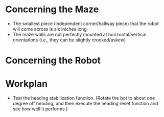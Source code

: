 # Concerning the Maze

- The smallest piece (independent corner/hallway piece) that the robot will come across is six
  iniches long
- The maze walls are not perfectly mounted at horizontal/vertical orientations (i.e., they can be
  slightly crooked/askew)

# Concerning the Robot

# Workplan

- Test the heading stabilization function. (Rotate the bot to about one degree off heading, and
  then execute the heading reset function and see how well it performs.)
